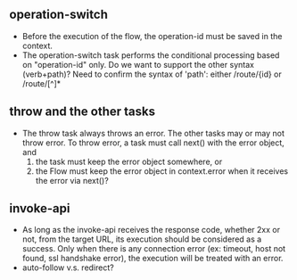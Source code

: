 ## operation-switch
* Before the execution of the flow, the operation-id must be saved in the context.
* The operation-switch task performs the conditional processing based on "operation-id" only. Do we want to support the other syntax (verb+path)? Need to confirm the syntax of 'path': either /route/{id} or /route/[^\]\*

## throw and the other tasks
* The throw task always throws an error. The other tasks may or may not throw error. To throw error, a task must call next() with the error object, and
    1. the task must keep the error object somewhere, or
    2. the Flow must keep the error object in context.error when it receives the error via next()?

## invoke-api
* As long as the invoke-api receives the response code, whether 2xx or not, from the target URL, its execution should be considered as a success. Only when there is any connection error (ex: timeout, host not found, ssl handshake error), the execution will be treated with an error.
* auto-follow v.s. redirect?
